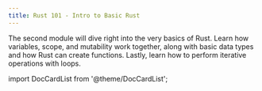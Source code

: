```yaml
---
title: Rust 101 - Intro to Basic Rust
---
```


The second module will dive right into the very basics of Rust.  Learn how variables, scope, and mutability work together, along with basic data types and how Rust can create functions.  Lastly, learn how to perform iterative operations with loops.

import DocCardList from '@theme/DocCardList';

<DocCardList />

